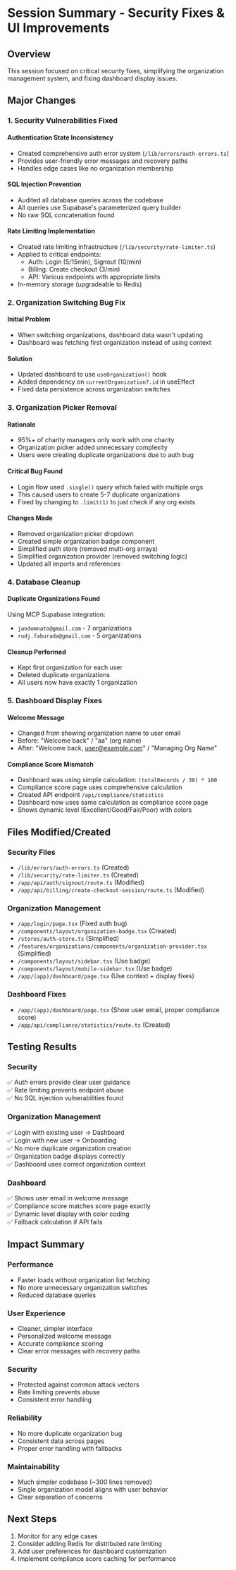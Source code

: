 # Session Summary - Security Fixes & UI Improvements

## Overview
This session focused on critical security fixes, simplifying the organization management system, and fixing dashboard display issues.

## Major Changes

### 1. Security Vulnerabilities Fixed

#### Authentication State Inconsistency
- Created comprehensive auth error system (`/lib/errors/auth-errors.ts`)
- Provides user-friendly error messages and recovery paths
- Handles edge cases like no organization membership

#### SQL Injection Prevention
- Audited all database queries across the codebase
- All queries use Supabase's parameterized query builder
- No raw SQL concatenation found

#### Rate Limiting Implementation
- Created rate limiting infrastructure (`/lib/security/rate-limiter.ts`)
- Applied to critical endpoints:
  - Auth: Login (5/15min), Signout (10/min)
  - Billing: Create checkout (3/min)
  - API: Various endpoints with appropriate limits
- In-memory storage (upgradeable to Redis)

### 2. Organization Switching Bug Fix

#### Initial Problem
- When switching organizations, dashboard data wasn't updating
- Dashboard was fetching first organization instead of using context

#### Solution
- Updated dashboard to use `useOrganization()` hook
- Added dependency on `currentOrganization?.id` in useEffect
- Fixed data persistence across organization switches

### 3. Organization Picker Removal

#### Rationale
- 95%+ of charity managers only work with one charity
- Organization picker added unnecessary complexity
- Users were creating duplicate organizations due to auth bug

#### Critical Bug Found
- Login flow used `.single()` query which failed with multiple orgs
- This caused users to create 5-7 duplicate organizations
- Fixed by changing to `.limit(1)` to just check if any org exists

#### Changes Made
- Removed organization picker dropdown
- Created simple organization badge component
- Simplified auth store (removed multi-org arrays)
- Simplified organization provider (removed switching logic)
- Updated all imports and references

### 4. Database Cleanup

#### Duplicate Organizations Found
Using MCP Supabase integration:
- `jandomnato@gmail.com` - 7 organizations
- `rodj.faburada@gmail.com` - 5 organizations

#### Cleanup Performed
- Kept first organization for each user
- Deleted duplicate organizations
- All users now have exactly 1 organization

### 5. Dashboard Display Fixes

#### Welcome Message
- Changed from showing organization name to user email
- Before: "Welcome back" / "aa" (org name)
- After: "Welcome back, user@example.com" / "Managing Org Name"

#### Compliance Score Mismatch
- Dashboard was using simple calculation: `(totalRecords / 30) * 100`
- Compliance score page uses comprehensive calculation
- Created API endpoint `/api/compliance/statistics`
- Dashboard now uses same calculation as compliance score page
- Shows dynamic level (Excellent/Good/Fair/Poor) with colors

## Files Modified/Created

### Security Files
- `/lib/errors/auth-errors.ts` (Created)
- `/lib/security/rate-limiter.ts` (Created)
- `/app/api/auth/signout/route.ts` (Modified)
- `/app/api/billing/create-checkout-session/route.ts` (Modified)

### Organization Management
- `/app/login/page.tsx` (Fixed auth bug)
- `/components/layout/organization-badge.tsx` (Created)
- `/stores/auth-store.ts` (Simplified)
- `/features/organizations/components/organization-provider.tsx` (Simplified)
- `/components/layout/sidebar.tsx` (Use badge)
- `/components/layout/mobile-sidebar.tsx` (Use badge)
- `/app/(app)/dashboard/page.tsx` (Use context + display fixes)

### Dashboard Fixes
- `/app/(app)/dashboard/page.tsx` (Show user email, proper compliance score)
- `/app/api/compliance/statistics/route.ts` (Created)

## Testing Results

### Security
✅ Auth errors provide clear user guidance  
✅ Rate limiting prevents endpoint abuse  
✅ No SQL injection vulnerabilities found  

### Organization Management
✅ Login with existing user → Dashboard  
✅ Login with new user → Onboarding  
✅ No more duplicate organization creation  
✅ Organization badge displays correctly  
✅ Dashboard uses correct organization context  

### Dashboard
✅ Shows user email in welcome message  
✅ Compliance score matches score page exactly  
✅ Dynamic level display with color coding  
✅ Fallback calculation if API fails  

## Impact Summary

### Performance
- Faster loads without organization list fetching
- No more unnecessary organization switches
- Reduced database queries

### User Experience
- Cleaner, simpler interface
- Personalized welcome message
- Accurate compliance scoring
- Clear error messages with recovery paths

### Security
- Protected against common attack vectors
- Rate limiting prevents abuse
- Consistent error handling

### Reliability
- No more duplicate organization bug
- Consistent data across pages
- Proper error handling with fallbacks

### Maintainability
- Much simpler codebase (~300 lines removed)
- Single organization model aligns with user behavior
- Clear separation of concerns

## Next Steps

1. Monitor for any edge cases
2. Consider adding Redis for distributed rate limiting
3. Add user preferences for dashboard customization
4. Implement compliance score caching for performance